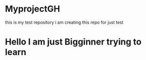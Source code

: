 # MyprojectGH
this is my test repository 
i am creating this repo for just test 
<h1> Hello I am just Bigginner trying to learn </h1>
